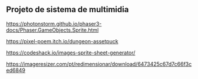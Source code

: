 ## Projeto de sistema de multimidia

https://photonstorm.github.io/phaser3-docs/Phaser.GameObjects.Sprite.html

https://pixel-poem.itch.io/dungeon-assetpuck

https://codeshack.io/images-sprite-sheet-generator/

https://imageresizer.com/pt/redimensionar/download/6473425c67d7c66f3ced6849
